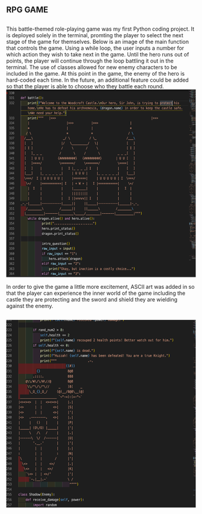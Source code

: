 ## **RPG GAME**

## 
This battle-themed role-playing game was my first Python coding project. It is deployed solely in the terminal, promting the player to select the next stage of the game for themselves. 
Below is an image of the main function that controls the game. Using a while loop, the user inputs a number for which action they wish to take next in the game. Until the hero runs out of points, the player will continue through the loop battling it out in the terminal. 
The use of classes allowed for new enemy characters to be included in the game. 
At this point in the game, the enemy of the hero is hard-coded each time. In the future, an additional feature could be added so that the player is able to choose who they battle each round. 
<img src="images/welcome.png" alt="alt text" width="auto" height="500px">

In order to give the game a little more excitement, ASCII art was added in so that the player can experience the inner world of the game including the castle they are protecting and the sword and shield they are wielding against the enemy. 
## 
<img src="images/youwon.png" alt="alt text" width="auto" height="500px">








 
